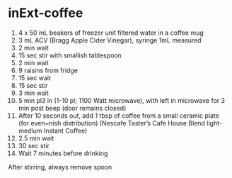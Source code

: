 # inExt-coffee

1. 4 x 50 mL beakers of freezer unit filtered water in a coffee mug
2. 3 mL ACV (Bragg Apple Cider Vinegar), syringe 1mL measured
3. 2 min wait
4. 15 sec stir with smallish tablespoon
5. 2 min wait
6. 9 raisins from fridge
7. 15 sec wait
8. 15 sec stir
9. 3 min wait
10. 5 min pl3 in (1-10 pl; 1100 Watt microwave), with left in microwave for 3 min post beep (door remains closed)
11. After 10 seconds out, add 1 tbsp of coffee from a small ceramic plate (for even~nish distribution) (Nescafe Taster’s Cafe House Blend light-medium Instant Coffee)
12. 2.5 min wait
13. 30 sec stir
14. Wait 7 minutes before drinking

After stirring, always remove spoon
